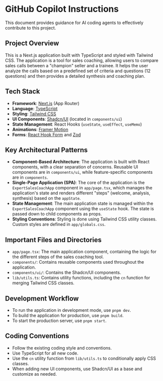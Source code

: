 # GitHub Copilot Instructions

This document provides guidance for AI coding agents to effectively contribute to this project.

## Project Overview

This is a Next.js application built with TypeScript and styled with Tailwind CSS. The application is a tool for sales coaching, allowing users to compare sales calls between a "champion" seller and a trainee. It helps the user analyze the calls based on a predefined set of criteria and questions (12 questions) and then provides a detailed synthesis and coaching plan.

## Tech Stack

- **Framework**: [Next.js](https://nextjs.org/) (App Router)
- **Language**: [TypeScript](https://www.typescriptlang.org/)
- **Styling**: [Tailwind CSS](https://tailwindcss.com/)
- **UI Components**: [Shadcn/UI](https://ui.shadcn.com/) (located in `components/ui`)
- **State Management**: React Hooks (`useState`, `useEffect`, `useMemo`)
- **Animations**: [Framer Motion](https://www.framer.com/motion/)
- **Forms**: [React Hook Form](https://react-hook-form.com/) and [Zod](https://zod.dev/)

## Key Architectural Patterns

- **Component-Based Architecture**: The application is built with React components, with a clear separation of concerns. Reusable UI components are in `components/ui`, while feature-specific components are in `components`.
- **Single-Page Application (SPA)**: The core of the application is the `ExpertSalesCoachApp` component in `app/page.tsx`, which manages the application's state and renders different "steps" (welcome, analysis, synthesis) based on the `appState`.
- **State Management**: The main application state is managed within the `ExpertSalesCoachApp` component using the `useState` hook. The state is passed down to child components as props.
- **Styling Conventions**: Styling is done using Tailwind CSS utility classes. Custom styles are defined in `app/globals.css`.

## Important Files and Directories

- `app/page.tsx`: The main application component, containing the logic for the different steps of the sales coaching tool.
- `components/`: Contains reusable components used throughout the application.
- `components/ui/`: Contains the Shadcn/UI components.
- `lib/utils.ts`: Contains utility functions, including the `cn` function for merging Tailwind CSS classes.

## Development Workflow

- To run the application in development mode, use `pnpm dev`.
- To build the application for production, use `pnpm build`.
- To start the production server, use `pnpm start`.

## Coding Conventions

- Follow the existing coding style and conventions.
- Use TypeScript for all new code.
- Use the `cn` utility function from `lib/utils.ts` to conditionally apply CSS classes.
- When adding new UI components, use Shadcn/UI as a base and customize as needed.
